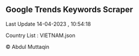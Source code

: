 

## Google Trends Keywords Scraper 
 
Last Update 14-04-2023 , 10:54:18

Country List :
VIETNAM.json



© Abdul Muttaqin 
